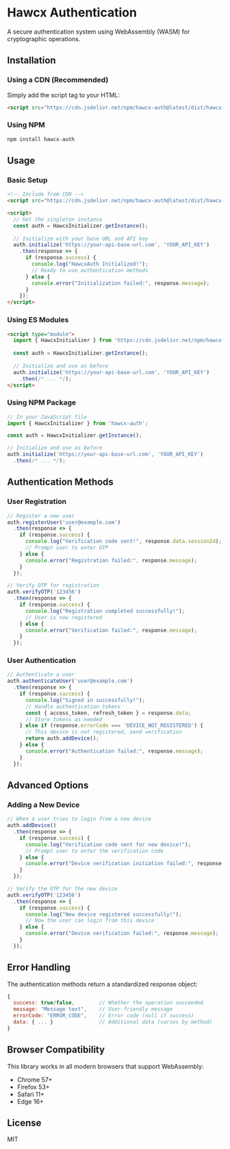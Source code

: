 # Hawcx Authentication

A secure authentication system using WebAssembly (WASM) for cryptographic operations.

## Installation

### Using a CDN (Recommended)

Simply add the script tag to your HTML:

```html
<script src="https://cdn.jsdelivr.net/npm/hawcx-auth@latest/dist/hawcx-auth.umd.min.js"></script>
```

### Using NPM

```bash
npm install hawcx-auth
```

## Usage

### Basic Setup

```html
<!-- Include from CDN -->
<script src="https://cdn.jsdelivr.net/npm/hawcx-auth@latest/dist/hawcx-auth.umd.min.js"></script>

<script>
  // Get the singleton instance
  const auth = HawcxInitializer.getInstance();
  
  // Initialize with your base URL and API key
  auth.initialize('https://your-api-base-url.com', 'YOUR_API_KEY')
    .then(response => {
      if (response.success) {
        console.log("HawcxAuth Initialized!");
        // Ready to use authentication methods
      } else {
        console.error("Initialization failed:", response.message);
      }
    });
</script>
```

### Using ES Modules

```html
<script type="module">
  import { HawcxInitializer } from 'https://cdn.jsdelivr.net/npm/hawcx-auth@latest/dist/hawcx-auth.esm.min.js';
  
  const auth = HawcxInitializer.getInstance();
  
  // Initialize and use as before
  auth.initialize('https://your-api-base-url.com', 'YOUR_API_KEY')
    .then(/* ... */);
</script>
```

### Using NPM Package

```javascript
// In your JavaScript file
import { HawcxInitializer } from 'hawcx-auth';

const auth = HawcxInitializer.getInstance();

// Initialize and use as before
auth.initialize('https://your-api-base-url.com', 'YOUR_API_KEY')
  .then(/* ... */);
```

## Authentication Methods

### User Registration

```javascript
// Register a new user
auth.registerUser('user@example.com')
  .then(response => {
    if (response.success) {
      console.log("Verification code sent!", response.data.sessionId);
      // Prompt user to enter OTP
    } else {
      console.error("Registration failed:", response.message);
    }
  });

// Verify OTP for registration
auth.verifyOTP('123456')
  .then(response => {
    if (response.success) {
      console.log("Registration completed successfully!");
      // User is now registered
    } else {
      console.error("Verification failed:", response.message);
    }
  });
```

### User Authentication

```javascript
// Authenticate a user
auth.authenticateUser('user@example.com')
  .then(response => {
    if (response.success) {
      console.log("Signed in successfully!");
      // Handle authentication tokens
      const { access_token, refresh_token } = response.data;
      // Store tokens as needed
    } else if (response.errorCode === 'DEVICE_NOT_REGISTERED') {
      // This device is not registered, send verification
      return auth.addDevice();
    } else {
      console.error("Authentication failed:", response.message);
    }
  });
```

## Advanced Options

### Adding a New Device

```javascript
// When a user tries to login from a new device
auth.addDevice()
  .then(response => {
    if (response.success) {
      console.log("Verification code sent for new device!");
      // Prompt user to enter the verification code
    } else {
      console.error("Device verification initiation failed:", response.message);
    }
  });

// Verify the OTP for the new device
auth.verifyOTP('123456')
  .then(response => {
    if (response.success) {
      console.log("New device registered successfully!");
      // Now the user can login from this device
    } else {
      console.error("Device verification failed:", response.message);
    }
  });
```

## Error Handling

The authentication methods return a standardized response object:

```javascript
{
  success: true/false,        // Whether the operation succeeded
  message: "Message text",    // User-friendly message
  errorCode: "ERROR_CODE",    // Error code (null if success)
  data: { ... }               // Additional data (varies by method)
}
```

## Browser Compatibility

This library works in all modern browsers that support WebAssembly:
- Chrome 57+
- Firefox 53+
- Safari 11+
- Edge 16+

## License

MIT

